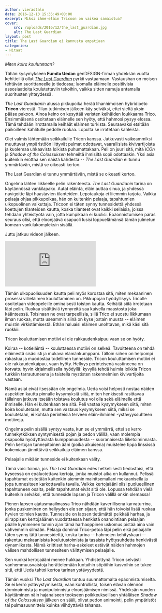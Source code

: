 ```yaml
---
author: vierastalo
date: 2016-12-13 15:35:49+00:00
excerpt: Miksi ihme-eläin Tricoon on vaikea samaistua?
cover:
    src: /uploads/2016/12/the_last_guardian.jpg
    alt: The Last Guardian
layout: post
title: The Last Guardian ei kannusta empatiaan
categories:
- Hitaat
---
```


_Miten koira koulutetaan?_

Tähän kysymykseen **Fumito Uedan** genDESIGN-firman yhdeksän vuotta kehitteillä ollut [_The Last Guardian_](https://www.playstation.com/fi-fi/games/the-last-guardian-ps4/) pyrkii vastaamaan. Vastaushan on moisen tehtävän suorittaneelle jo tiedossa; luomalla eläimelle positiivisia assosiaatioita koulutettaviin tekoihin, vaikka sitten namuja antamalla suoritusten yhteydessä.

_The Last Guardianin_ alussa pikkupoika herää lihanhimoisen hybridipeto **Tricon** vierestä. Tilan tutkimisen jälkeen käy selväksi, ettei sieltä yksin pääse pakoon. Ainoa keino on kesyttää veristen keihäiden loukkaama Trico. Ensimmäisenä osoitetaan eläimelle sen hyöty, että hahmosi pysyy elossa. Tämä tehdään irrottamalla keihäät eläimen turkista. Seuraavaksi etsitään paikoilleen kahlitulle pedolle ruokaa. Lopulta se irrotetaan kahleista.

Olet valmis lähtemään seikkailulle Tricon kanssa. Jatkuvasti vaikeammiksi muuttuvat ympäristöön liittyvät pulmat odottavat, vaarallisista kivivartijoista ja kuolemaa uhkaavista loikista puhumattakaan. Peli on juuri sitä, mitä _ICOn_ ja _Shadow of the Colossuksen_ tehneiltä ihmisiltä sopii odottaakin. Yksi asia kuitenkin erottaa sen näistä kahdesta -- _The Last Guardian_ ei tunnu ymmärtävän, mistä se oikeasti kertoo.

<div class="pullquote">The Last Guardian ei tunnu ymmärtävän, mistä se oikeasti kertoo.</div>

Ongelma lähtee liikkeelle pelin rakenteesta. _The Last Guardianin_ tarina on käytännössä vankilapako. Autat eläintä, eläin auttaa sinua, ja yhdessä navigoitte läpi haastavien tilanteiden. Lepotaukoja ei liiemmin tarjota. Vaikka pelaaja ohjaa pikkupoikaa, hän on kuitenkin pelaaja, tapahtumien ulkopuolinen vaikuttaja. Tricoon ei täten synny tunnesidettä yhdessä koettujen tilanteiden kautta, koska tilanteet ovat kaikki sellaisia, joissa tehdään yhteistyötä vain, jotta kumpikaan ei kuolisi. Epäonnistumisen paras seuraus olisi, että eloonjäävä osapuoli lusisi loppuelämänsä tämän julmetun komean vankilakompleksin sisällä.

Juttu jatkuu videon jälkeen.

<div class="embed">
    <iframe src="https://www.youtube.com/embed/4cDuKShhQOA" frameborder="0" allowfullscreen></iframe>
</div>

Tämän ulkopuolisuuden kautta peli myös korostaa sitä, miten mekaaninen prosessi villieläimen kouluttaminen on. Pikkupojan hyödyllisyys Tricolle osoitetaan videopeleille ominaisesti toiston kautta. Keihäitä siitä irrotetaan läpi pelin. Ruokaa sisältäviä tynnyreitä saa kaivella maastosta joka käänteessä. Toisinaan ne ovat tarpeellisia, sillä Trico ei suostu liikkumaan ilman ruokaa, mutta useammin siinä on kyse jostain muusta -- eläimen muistin virkistämisestä. Ethän haluaisi eläimen unohtavan, mikä käsi sitä ruokkii.

<div class="pullquote">Tricon kouluttamisen motiivi ei ole rakkaudenkaipuu vaan se on hyöty.</div>

Koiraa -- kotieläintä -- kouluttaessa motiivi on selkeä. Tavoitteena on tehdä eläimestä sisäsiisti ja mukava elämänkumppani. Tällöin siihen on helpompi rakastua ja muodostaa todellinen tunneside. Tricon kouluttamisen motiivi ei ole rakkaudenkaipuu, vaan hyöty. Hellyys perinteisenä vastineena on korvattu hyvin kirjaimellisella hyödyllä: kyvyllä tehdä huimia loikkia Tricon turkkiin tarrautuneena ja taistella mystisten rakennelmien kivivartijoita vastaan.

Nämä asiat eivät itsessään ole ongelmia. Ueda voisi helposti nostaa näiden aspektien kautta pinnalle kysymyksiä siitä, miten henkisesti rasittavaa tällainen jatkuva itseään toistava koulutus voi olla sekä eläimelle että ihmiselle. Hän ei kuitenkaan tee sitä. Peli vastaa kysymykseen siitä, miten koira koulutetaan, mutta sen vastaus kysymykseen siitä, miksi se koulutetaan, ei kohtaa perinteisiä terveen eläin-ihminen -ystävyyssuhteen motiiveja.

Ongelma pelin sisällä syntyy vasta, kun se ei ymmärrä, ettei se kerro tunnekytköksen syntymisestä pojan ja pedon välillä, vaan molempia osapuolia hyödyttävästä kumppanuudesta -- suoranaisesta liiketoiminnasta. Pelin kertojan tunnepitoinen ääni (poika aikuisena) muistelee tippa linssissä kokemiaan jännittäviä seikkailuja eläimen kanssa.

<div class="pullquote">Pelaajalle mikään tunneside ei kuitenkaan välity.</div>

Tämä voisi toimia, jos _The Last Guardian_ edes hetkellisesti tiedostaisi, että kyseessä on epäluotettava kertoja, jonka muistot aika on kullannut. Pelissä tapahtumat esitetään kuitenkin aiemmin mainitsemallani mekaanisella ja jopa tunnesiteen karkottavalla tavalla. Vaikka kertojaääni olisi puolueellinen tapahtuneen osalta, pelin tapahtumat eivät sitä ole. Lopussa tehdään vielä kuitenkin selväksi, että tunneside lapsen ja Tricon välillä onkin olemassa!

Pienen lapsen ajatusmaailmassa Trico nähdään kaverillisena karvaturrina, jonka puskeminen on hellyyden ele sen sijaan, että hän toivoisi lisää ruokaa hyvien toimien kautta. Tunneside on lapsen tietämättä pelkkää harhaa, ja siirappisen kertojaäänen vuodattaessa henkistä onanointiaan pelaajan päälle kymmenen tunnin ajan tämä harhaoppinen uskomus pistää aina vain vahvemmin silmään. Pelaaja dominoi Trico-petoa läpi pelin eikä pelaajalle täten synny tätä tunnesidettä, koska tarina -- hahmojen kehityskaari -- rakentuu mekaanisista koulutustoimista ja tasaista hyötysuhdetta henkivästä dynamiikasta. Nämä kriittiset harha-askeleet estävät näiden hahmojen välisen mahdollisen tunnesiteen välittymisen pelaajalle.

Sen vuoksi kertojaääni menee hukkaan. Yhdistettynä Tricon selvästi vanhemmuusvaistoja herättelemään luotuihin söpöihin kasvoihin se tukee sitä, että Ueda tahtoi kertoa tarinan ystävyydestä.

Tämän vuoksi _The Last Guardian_ tuntuu suunnattomalta epäonnistumiselta. Se ei kerro ystävystymisestä, vaan kontrollista, toisen elävän olennon dominoinnista ja manipuloinnista eloonjäämisen nimissä. Yhdeksän vuoden käyttäminen näin hajanaiseen teokseen poikkeuksellisen yhtäläisen _Shadow of the Colossuksen_ jälkeen on sääli, olivat pedon animointi, pelin ympäristöt tai pulmasuunnittelu kuinka viihdyttäviä tahansa.
